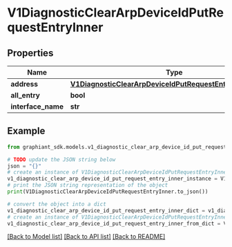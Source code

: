 # V1DiagnosticClearArpDeviceIdPutRequestEntryInner


## Properties

Name | Type | Description | Notes
------------ | ------------- | ------------- | -------------
**address** | [**V1DiagnosticClearArpDeviceIdPutRequestEntryInnerAddress**](V1DiagnosticClearArpDeviceIdPutRequestEntryInnerAddress.md) |  | [optional] 
**all_entry** | **bool** |  | [optional] 
**interface_name** | **str** |  | [optional] 

## Example

```python
from graphiant_sdk.models.v1_diagnostic_clear_arp_device_id_put_request_entry_inner import V1DiagnosticClearArpDeviceIdPutRequestEntryInner

# TODO update the JSON string below
json = "{}"
# create an instance of V1DiagnosticClearArpDeviceIdPutRequestEntryInner from a JSON string
v1_diagnostic_clear_arp_device_id_put_request_entry_inner_instance = V1DiagnosticClearArpDeviceIdPutRequestEntryInner.from_json(json)
# print the JSON string representation of the object
print(V1DiagnosticClearArpDeviceIdPutRequestEntryInner.to_json())

# convert the object into a dict
v1_diagnostic_clear_arp_device_id_put_request_entry_inner_dict = v1_diagnostic_clear_arp_device_id_put_request_entry_inner_instance.to_dict()
# create an instance of V1DiagnosticClearArpDeviceIdPutRequestEntryInner from a dict
v1_diagnostic_clear_arp_device_id_put_request_entry_inner_from_dict = V1DiagnosticClearArpDeviceIdPutRequestEntryInner.from_dict(v1_diagnostic_clear_arp_device_id_put_request_entry_inner_dict)
```
[[Back to Model list]](../README.md#documentation-for-models) [[Back to API list]](../README.md#documentation-for-api-endpoints) [[Back to README]](../README.md)



